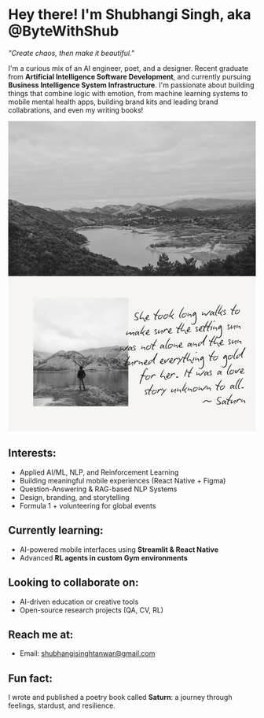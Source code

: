 # Hey there! I'm Shubhangi Singh, aka @ByteWithShub

 *"Create chaos, then make it beautiful."*

I'm a curious mix of an AI engineer, poet, and a designer. Recent graduate from **Artificial Intelligence Software Development**, and currently pursuing **Business Intelligence System Infrastructure**. I'm passionate about building things that combine logic with emotion, from machine learning systems to mobile mental health apps, building brand kits and leading brand collabrations, and even my writing books!

![Long Walks](./Long%20walks.png) 

## Interests:
- Applied AI/ML, NLP, and Reinforcement Learning  
- Building meaningful mobile experiences (React Native + Figma)  
-  Question-Answering & RAG-based NLP Systems  
-  Design, branding, and storytelling  
-  Formula 1 + volunteering for global events

##  Currently learning:
- AI-powered mobile interfaces using **Streamlit & React Native**
- Advanced **RL agents in custom Gym environments**

## Looking to collaborate on:
- AI-driven education or creative tools
- Open-source research projects (QA, CV, RL)

## Reach me at:
-  Email: shubhangisinghtanwar@gmail.com  

## Fun fact:
I wrote and published a poetry book called **Saturn**: a journey through feelings, stardust, and resilience.


